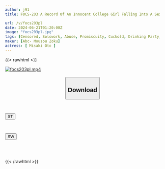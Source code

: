 ```yaml
---
author: j91
title: FOCS-203 A Record Of An Innocent College Girl Falling Into A Sex Club. The Scum Of The Video Research Club Develop Her Portico With A Big Dick! She Loses Her Sense Of Reason As A Human Toilet And Cums With Her Eyes Rolled Back! It Looks Like It Could Be A Good NTR Film. Misaki Sound

url: /v/focs203pl
date: 2024-06-21T01:20:00Z
image: "focs203pl.jpg"
tags: [Censored, Solowork, Abuse, Promiscuity, Cuckold, Drinking Party, Rolling Back Eyes - Fainting	]
maker: [Abc- Mousou Zoku]
actress: [ Misaki Oto ]
---
```



{{< rawhtml >}}

<div class="video" data-videoid="8BbVDwZQbYc2Kj">
    <a href="javascript:;">
        <img src="/v/focs203pl/focs203pl.jpg" width="WIDTH" height="HEIGHT" alt="focs203pl.mp4" loading="lazy">
    </a>
</div>

<script type="text/javascript" src="https://j91.asia/asset/on-demand-st.js"></script>

<br>
  <link rel="stylesheet" href="https://j91.asia/asset/bs5.css">
  
  <center>
  <button class="btn btn-primary" type="button" data-bs-toggle="collapse" data-bs-target=".multi-collapse" aria-expanded="false" aria-controls="multiCollapseExample1 multiCollapseExample2"><h2>Download</h2></button></center>
</p>
<div class="row">
  <div class="col">
    <div class="collapse multi-collapse" id="multiCollapseExample1">
      <div class="card card-body">
	      	      <br>
<div class="buttons">  
<p><a href="/v/focs203pl/st.html" target="_blank"><button class="btn-hover color-3"><i class="fa fa-download"></i> ST</button></a></p></div>
    </div>
  </div>
</div>
  <div class="col">
    <div class="collapse multi-collapse" id="multiCollapseExample2">
      <div class="card card-body">
	      <br>
<div class="buttons">
<p><a href="/v/focs203pl/sw.html" target="_blank"><button class="btn-hover color-2"><i class="fa fa-download"></i> SW</button></a></p></div>
<br><br>
      </div>
    </div>
  </div>
</div>

{{< /rawhtml >}}